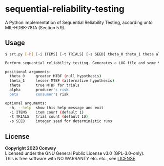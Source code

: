 # sequential-reliability-testing

A Python implementation of Sequential Reliability Testing,
according unto MIL-HDBK-781A (Section 5.9).


## Usage

```bash
$ srt.py [-h] [-i ITEMS] [-t TRIALS] [-s SEED] theta_0 theta_1 theta alpha beta

Perform sequential reliability testing. Generates a LOG file and some SVGs.

positional arguments:
  theta_0     greater MTBF (null hypothesis)
  theta_1     lesser MTBF (alternative hypothesis)
  theta       true MTBF for trials
  alpha       producer's risk
  beta        consumer's risk

optional arguments:
  -h, --help  show this help message and exit
  -i ITEMS    item count (default 1)
  -t TRIALS   trial count (default 10)
  -s SEED     integer seed for deterministic runs
```


## License

**Copyright 2023 Conway** <br>
Licensed under the GNU General Public License v3.0 (GPL-3.0-only). <br>
This is free software with NO WARRANTY etc. etc., see [LICENSE]. <br>


[LICENSE]: LICENSE
